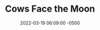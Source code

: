 ---
published: true
layout: post
title:  "Cows Face the Moon"
excerpt: "I think they might need some more ranged attacks for this one."
date:   2022-03-19 06:09:00 -0500
categories: drew
tags: [inktober, animals, cow, moon, planets, space, Zelda, Majora's Mask, Elden Ring, Dark Souls, sword]
image:
  feature: cowsfacethemoon.jpg
---